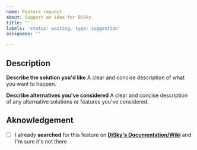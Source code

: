 ```yaml
---
name: Feature request
about: Suggest an idea for DiSky
title: ''
labels: 'status: waiting, type: suggestion'
assignees: ''

---
```


## Description

**Describe the solution you'd like**
A clear and concise description of what you want to happen.

**Describe alternatives you've considered**
A clear and concise description of any alternative solutions or features you've considered.

## Aknowledgement

- [ ] I already **searched** for this feature on [**DiSky's Documentation/Wiki**](https://docs.disky.me/latest/home/) and I'm sure it's not there
